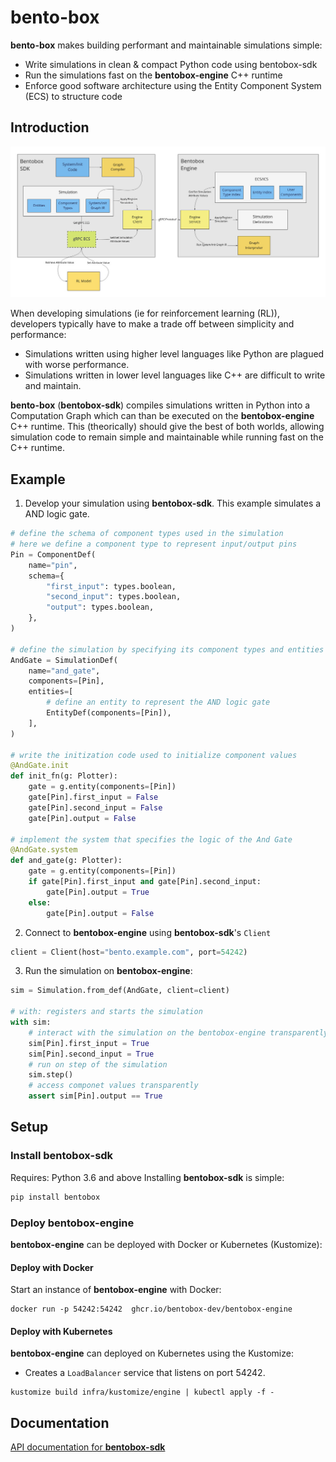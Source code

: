 # bento-box

**bento-box** makes building performant and maintainable simulations simple:
- Write simulations in clean &amp; compact Python code using bentobox-sdk
- Run the simulations fast on the **bentobox-engine** C++ runtime
- Enforce good software architecture using the Entity Component System (ECS) to structure code


## Introduction

![High-level System Architecture](./images/architecture.jpg)

When developing simulations (ie for reinforcement learning (RL)), developers
typically have to make a trade off between simplicity and performance:
- Simulations written using higher level languages like Python are plagued with worse performance.
- Simulations written in lower level languages like C++ are difficult to write and maintain.

**bento-box** (**bentobox-sdk**) compiles simulations written in Python into a
Computation Graph which can than be executed on the **bentobox-engine** C++ runtime.
This (theorically) should give the best of both worlds, allowing simulation code
to remain simple and maintainable while running fast on the C++ runtime.



## Example
1. Develop your simulation using **bentobox-sdk**. This example simulates a AND logic gate.
```python
# define the schema of component types used in the simulation
# here we define a component type to represent input/output pins
Pin = ComponentDef(
    name="pin",
    schema={
        "first_input": types.boolean,
        "second_input": types.boolean,
        "output": types.boolean,
    },
)

# define the simulation by specifying its component types and entities
AndGate = SimulationDef(
    name="and_gate",
    components=[Pin],
    entities=[
        # define an entity to represent the AND logic gate
        EntityDef(components=[Pin]),
    ],
)

# write the initization code used to initialize component values
@AndGate.init
def init_fn(g: Plotter):
    gate = g.entity(components=[Pin])
    gate[Pin].first_input = False
    gate[Pin].second_input = False
    gate[Pin].output = False

# implement the system that specifies the logic of the And Gate
@AndGate.system
def and_gate(g: Plotter):
    gate = g.entity(components=[Pin])
    if gate[Pin].first_input and gate[Pin].second_input:
        gate[Pin].output = True
    else:
        gate[Pin].output = False
```

2. Connect to **bentobox-engine** using **bentobox-sdk**'s `Client`
```python
client = Client(host="bento.example.com", port=54242)
```

3. Run the simulation on **bentobox-engine**:
```python
sim = Simulation.from_def(AndGate, client=client)

# with: registers and starts the simulation
with sim:
    # interact with the simulation on the bentobox-engine transparently
    sim[Pin].first_input = True
    sim[Pin].second_input = True
    # run on step of the simulation
    sim.step()
    # access componet values transparently
    assert sim[Pin].output == True
```

## Setup
### Install bentobox-sdk
Requires: Python 3.6 and above
Installing **bentobox-sdk** is simple:
```sh
pip install bentobox
```

### Deploy bentobox-engine
**bentobox-engine** can be deployed with Docker or Kubernetes (Kustomize):

#### Deploy with Docker
Start an instance of **bentobox-engine** with Docker:
```
docker run -p 54242:54242  ghcr.io/bentobox-dev/bentobox-engine
```

#### Deploy with Kubernetes
**bentobox-engine** can deployed on Kubernetes using the Kustomize:
- Creates a `LoadBalancer` service that listens on port 54242.
```
kustomize build infra/kustomize/engine | kubectl apply -f -
```

## Documentation
[API documentation for **bentobox-sdk**](https://bentobox-dev.github.io/bento-box/)
